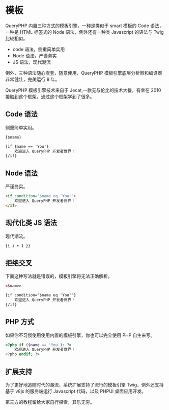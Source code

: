 # 模板

QueryPHP 内置三种方式的模板引擎，一种是类似于 smart 模板的 Code 语法，一种是 HTML 标签式的 Node 语法，例外还有一种类 Javascript 的语法与 Twig 比较相似。

* code 语法，侧重简单实用
* Node 语法，严谨务实
* JS 语法，现代潮流


例外，三种语法随心嵌套，随意使用，QueryPHP 模板引擎底层分析器和编译器非常健壮，完美运行 8 年。


QueryPHP 模板引擎技术来自于 Jecat,一款无与伦比的技术大餐，有幸在 2010 接触到这个框架，通过这个框架学到了很多。


## Code 语法

侧重简单实用。

``` html
{$name}

{if $name == 'You'}
    欢迎进入 QueryPHP 开发者世界！
{/if}
```
    

## Node 语法

严谨务实。

``` html
<if condition="$name eq 'You'">
    欢迎进入 QueryPHP 开发者世界！
</if>
```
    

## 现代化类 JS 语法

现代潮流。

``` html
{{ i + 1 }}
```
    

## 拒绝交叉

下面这种写法就是错误的，模板引擎将无法正确解析。

``` html
<$name>

{if condition="$name eq 'You'"}
    欢迎进入 QueryPHP 开发者世界！
{/if}
```
    

## PHP 方式

如果你不习惯使用使用内置的模板引擎，你也可以完全使用 PHP 自生来写。

``` php
<?php if ($name == 'You'): ?>
    欢迎进入 QueryPHP 开发者世界！
<?php endif; ?>
```
    

## 扩展支持

为了更好地追随时代的潮流，系统扩展支持了流行的模板引擎 Twig，例外还支持基于 v8js 的服务端运行 Javascript 代码，以及 PHPUI 桌面应用开发。

第三方的教程留给大家自行探索，其乐无穷。